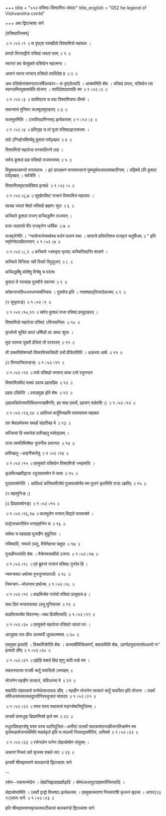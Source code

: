 +++
title = "०५२ वसिष्ठ-विश्वामित्र-संवादः"
title_english = "052 he legend of Vishvamitra contd"

+++
अथ द्विपञ्चाशः सर्गः  

\[वसिष्ठातिथ्यम्\]  

 ॥ १।५२।१ ॥ स दृष्ट्वा परमप्रीतो विश्वामित्रो महाबलः ।  

प्रणतो विनयाद्वीरो वसिष्ठं जपतां वरम्  ॥  १  ॥   

स्वागतं तव चेत्युक्तो वसिष्ठेन महात्मना ।  

आसनं चास्य भगवान् वसिष्ठो व्यादिदेश ह  ॥  २  ॥   

अथ वसिष्ठेनाश्रमगतराजर्षिसत्कारः--स दृष्ट्वेत्यादि । आश्रममिति शेषः । वसिष्ठं प्रणतः, वसिष्ठेन तव स्वागतमित्युक्तश्चेति योजना । व्यादिदेशदापयति स्म ॥ १।५२।२ ॥   

 ॥ १।५२।३ ॥ उपविष्टाय च तदा विश्वामित्राय धीमते ।  

यथान्यायं मुनिवरः फलमूलमुपाहरत्  ॥  ३  ॥   

फलमूलमिति । ऽजातिरप्राणिनाम्ऽ इत्येकत्वम् ॥ १।५२।३ ॥   

 ॥ १।५२।४ ॥ प्रतिगृह्य च तां पूजां वसिष्ठाद्राजसत्तमः ।  

तपो ऽग्निहोत्रशिष्येषु कुशलं पर्यपृच्छत  ॥  ४  ॥   

विश्वामित्रो महातेजा वनस्पतिगणे तदा ।  

सर्वत्र कुशलं प्राह वसिष्ठो राजसत्तमम्  ॥  ५  ॥   

विपुष्पफलवन्तो वनस्पतयः । इदं उपलक्षणं वानस्पत्यानां पुष्पपूर्वफलवतामाम्रादीनाम् । तद्विषये ऽपि कुशलं पर्यपृच्छत् । सर्वत्रेति ।  

विश्वामित्रपृष्टसर्वविषय इत्यर्थः ॥ १।५२।५ ॥   

 ॥ १।५२।६,७ ॥ सुखोपविष्टं राजानं विश्वामित्रं महातपाः ।  

पप्रच्छ जपतां श्रेष्ठो वसिष्ठो ब्रह्मणः सुतः  ॥  ६  ॥   

कच्चित्ते कुशलं राजन् कच्चिद्धर्मेण रञ्जयन् ।  

प्रजाः पालयसे वीर राजवृत्तेन धार्मिक  ॥  ७  ॥   

राजवृत्तेनेति । "न्यायेनार्जनमर्थस्य वर्धनं पालनं तथा । सत्पात्रे प्रतिपत्तिश्च राजवृत्तं चतुर्विधम्  ॥ " इति स्मृतेनोपलक्षितस्सन् ॥ १।५२।७ ॥   

 ॥ १।५२।८,९ ॥ कच्चित्ते १सम्भृता भृत्या) कच्चित्तिष्ठन्ति शासने ।  

कच्चित्ते विजिताः सर्वे रिपवो रिपुसूजन्  ॥  ८  ॥   

कच्चिद्धर्मेषु कोशेषु मित्रेषु च परंतप  

कुशलं ते नरव्याघ्र पुत्रपौत्रे तवानघ  ॥  ९  ॥   

कोशःनानाविधधनधान्यार्थनिचयः । पुत्रपौत्र इति । गवाश्वप्रभृतित्वादेकत्वम्  ॥  ९  ॥   

(१ सुभृताःङ) ॥ १।५२।९ ॥   

 ॥ १।५२।१०,११ ॥ सर्वत्र कुशलं राजा वसिष्ठं प्रत्युदाहरत् ।  

विश्वामित्रो महातेजा वसिष्ठं २विनयान्वितः  ॥  १०  ॥   

कृत्वोभौ सुचिरं कालं धर्मिष्ठौ ताः कथाः शुभाः ।  

मुदा परमया युक्तौ प्रीयेतां तौ परस्परम्  ॥  ११  ॥   

तौ उक्तविशेषणकौ विश्वामित्रवसिष्ठौ उभौ प्रीयेतामिति । अडभाव आर्षः  ॥  ११  ॥   

(२ विनयान्वितम्ङज) ॥ १।५२।११ ॥   

 ॥ १।५२।१२ ॥ ततो वसिष्ठो भगवान् कथा ऽन्ते रघुनन्दन  

विश्वामित्रमिदं वाक्यं उवाच प्रहसन्निव  ॥  १२  ॥   

प्रहस ऽन्निवेति । प्रसन्नमुख इति शेषः  ॥  १२  ॥   

(प्रहसन्निवोत्तमातिथिलाभजहर्षेणति, इव शब्द एवार्थे, प्रहसन् सन्नेवशि।) ॥ १।५२।१२ ॥   

 ॥ १।५२।१३,१४ ॥ आतिथ्यं कर्तुमिच्छामि वलस्यास्य महाबल  

तव चैवाप्रमेयस्य यथार्हं संप्रतीच्छ मे  ॥  १३  ॥   

सत्क्रियां हि भवानेतां प्रतीच्छतु मयोद्यताम् ।  

राजा त्वमतिथिश्रेष्ठः पूजनीयः प्रयत्नतः  ॥  १४  ॥   

प्रतीच्छतु--अङ्गीकरोतु ॥ १।५२।१४ ॥   

 ॥ १।५२।१५ ॥ एवमुक्तो वसिष्ठेन विश्वामित्रो १महामतिः ।  

कृतमित्यब्रवीद्राजा २पूजावाक्येन मे त्वया  ॥  १५  ॥   

पूजावाक्येनेति । आतिथ्यं करिष्यामीत्येवं पूजावाक्येनैव मम पूजनं कृतमिति राजा ऽब्रवीत्  ॥  १५  ॥   

(१ महामुनिःङ।)  

(२ प्रियवाक्येनङ) ॥ १।५२।१५ ॥   

 ॥ १।५२।१६,१७ ॥ फलमूलेन भगवन् विद्यते यत्तवाश्रमे ।  

पाद्येनाचमनीयेन भगवद्दर्शनेन च  ॥  १६  ॥   

सर्वथा च महाप्राज्ञ पूजार्हेण सुपूजितः ।  

गमिष्यामि, नमस्ते ऽस्तु, मैत्रेणेक्षस्व चक्षुपा  ॥  १७  ॥   

पूजार्हेणत्वयेति शेषः । मैत्रेणमत्वर्थीयो ऽजन्तः ॥ १।५२।१७ ॥   

 ॥ १।५२।१८ ॥ एवं ब्रुवन्तं राजानं वसिष्ठः पुनरेव हि ।  

न्यमन्त्रयत धर्मात्मा पुनःपुनरुदारधीः  ॥  १८  ॥   

निमन्त्रणं--भोजनाय प्रार्थनम् ॥ १।५२।१८ ॥   

 ॥ १।५२।१९ ॥ बाढमित्येव गाधेयो वसिष्ठं प्रत्युवाच ह ।  

यथा प्रियं भगवतस्तथा ऽस्तु मुनिसत्तम  ॥  १९  ॥   

बाढमित्यस्यैव विवरणम्--यथा प्रियमित्यादि ॥ १।५२।१९ ॥   

 ॥ १।५२।२० ॥ एवमुक्तो महातेजा वसिष्ठो जपतां वरः ।  

आजुहाव ततः प्रीतः कल्मापीं धूतकल्मषाम्  ॥  २०  ॥   

एवमुक्त इत्यादि । विश्वामित्रेणेति शेषः । कल्माषींविचित्रवर्णां, शबलामिति शेषः, ऽवर्णादनुदात्तात्तोपधात्तो नः" इत्यतो ङीष् ॥ १।५२।२० ॥   

 ॥ १।५२।२१ ॥ एह्येहि शबले क्षिप्रं शृणु चापि वचो मम ।  

सबलस्यास्य राजर्षेः कर्तुं व्यवसितो ऽस्म्यहम्  ॥   

भोजनेन महार्हेण सत्कारं, संविधत्स्व मे  ॥  २१  ॥   

शबलेति संज्ञात्वतो वर्णार्थत्वाभावान्न ङीष् । महार्हेण भोजनेन सत्कारं कर्तुं व्यवसित इति योजना । तदर्थं संविधत्स्वस्वतस्तदुपयोगिवस्तुजातं संपादय ॥ १।५२।२१ ॥   

 ॥ १।५२।२२ ॥ यस्य यस्य यथाकामं षड्गसेष्वभिपूजितम् ।  

तत्सर्वं कामधुक् क्षिप्रमभिवर्ष कृते मम  ॥  २२  ॥   

मधुरादिषड्गसेषु यस्य यस्य यदभिपूजितं--अभीष्टं तत्सर्वं यथाकामंतत्तत्प्रीत्यनतिक्रमेण मम कृतेमत्प्रयोजनार्थमिति मदर्थकृते इति च तादर्थ्ये निपातद्वयमीरितं, अभिवर्ष ॥ १।५२।२२ ॥   

 ॥ १।५२।२३ ॥ रसेनान्नेन पानेन लेह्यचोष्येण संयुतम् ।  

अन्नानां निचयं सर्वं सृजस्व शबले त्वर  ॥  २३  ॥   

इत्यार्षे श्रीमद्रामायणे बालकाण्डे द्विपञ्चाशः सर्गः  

--  

रसेन--रसायनभेदेन । लेह्यंजिह्वाग्राह्यक्षौद्रादि । चोष्यंअधरपुटग्राह्यमरीचिरसादिः ।  

लेह्यचोष्यमिति । ऽसर्वो द्वन्द्वो विभाषाऽ इत्येकत्वम् । एवमुक्तरूपाणां निचयंराशिं कृत्स्नं सृदस्व । अगार(२३ १२)मानः सर्गः ॥ १।५२।२३ ॥   

इति श्रीमद्रामायणामृतकतकटीकायां बालकाण्डे द्विपञ्चाशः सर्गः  

  

